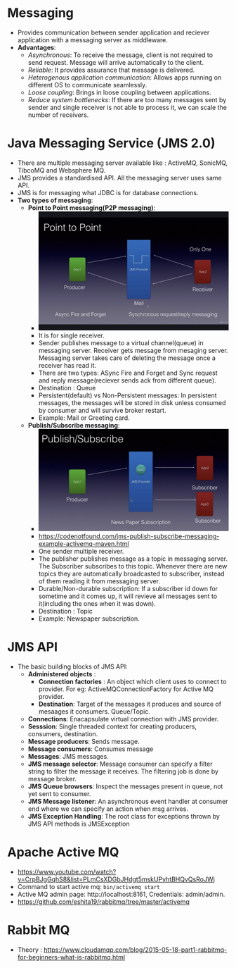 # Messaging
  - Provides communication between sender application and reciever application with a messaging server as middleware.
  - **Advantages**:
    - _Asynchronous_: To receive the message, client is not required to send request. Message will arrive automatically to the client.
    - _Reliable_: It provides assurance that message is delivered.
    - _Heterogenous application communication_: Allows apps running on different OS to communicate seamlessly.
    - _Loose coupling_: Brings in loose coupling between applications.
    - _Reduce system bottlenecks_: If there are too many messages sent by sender and single receiver is not able to process it, we can scale the number of receivers. 
    
# Java Messaging Service (JMS 2.0)
  - There are multiple messaging server available like : ActiveMQ, SonicMQ, TibcoMQ and Websphere MQ.
  - JMS provides a standardised API. All the messaging server uses same API.
  - JMS is for messaging what JDBC is for database connections.
  - **Two types of messaging**:
    - **Point to Point messaging(P2P messaging)**:
      - <img src="https://github.com/eshita19/rabbitmq/blob/master/p2p.png"></img>
      - It is for single receiver.
      - Sender publishes message to a virtual channel(queue) in  messaging server. Receiver gets message from mesaging server. Messaging server takes care of deleting the message once a receiver has read it.
      - There are two types: ASync Fire and Forget and  Sync request and reply message(reciever sends ack from different queue).
      - Destination : Queue
      - Persistent(default) vs Non-Persistent messages: In persistent messages, the messages will be stored in disk unless consumed by consumer and will survive broker restart.
      - Example: Mail or Greeting card.
    - **Publish/Subscribe messaging**: 
      - <img src="https://github.com/eshita19/rabbitmq/blob/master/pub-sub.png"></img>
      - https://codenotfound.com/jms-publish-subscribe-messaging-example-activemq-maven.html
      - One sender multiple receiver.
      - The publisher publishes message as a topic in messaging server. The Subscriber subscribes to this topic. Whenever there are new topics they are automatically broadcasted to subscriber, instead of them reading it from messaging server.
      - Durable/Non-durable subscription: If a subscriber id down for sometime and it comes up, it will revieve all messages sent to it(including the ones when it was down).
      - Destination : Topic
      - Example: Newspaper subscription.
      
# JMS API
  - The basic building blocks of JMS API:
    - **Administered objects** : 
       - **Connection factories** : An object which client uses to connect to provider. For eg: ActiveMQConnectionFactory for Active MQ provider.
       - **Destination**: Target of the messages it produces and source of mesaages it consumers. Queue/Topic.
    - **Connections**: Enacapsulate virtual connection with JMS provider.
    - **Sesssion**: Single threaded context for creating producers, consumers, destination.
    - **Message producers**: Sends message.
    - **Message consumers**: Consumes message
    - **Messages**: JMS messages.
    - **JMS message selector**: Message consumer can specify a filter string to filter the message it receives. The filtering job is done by message broker.
    - **JMS Queue browsers**: Inspect the messages present in queue, not yet sent to consumer.
    - **JMS Message listener**: An asynchronous event handler at consumer end where we can specify an action when msg arrives.
    - **JMS Exception Handling**: The root class for exceptions thrown by JMS API methods is JMSException 

# Apache Active MQ
  - https://www.youtube.com/watch?v=CrpBJgGqhS8&list=PLmCsXDGbJHdgt5mskUPyhtBHQvQsRoJWj
  - Command to start active mq: `bin/activemq start`
  - Active MQ admin page: http://localhost:8161, Credentials: admin/admin.
  - https://github.com/eshita19/rabbitmq/tree/master/activemq
  
  
# Rabbit MQ

- Theory : https://www.cloudamqp.com/blog/2015-05-18-part1-rabbitmq-for-beginners-what-is-rabbitmq.html

